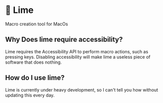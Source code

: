 # 🍋 Lime
Macro creation tool for MacOs

## Why Does lime require accessibility?
Lime requires the Accessibility API to perform macro actions, such as pressing keys. Disabling accessibility will make lime a useless piece of software that does nothing.

## How do I use lime?
Lime is currently under heavy development, so I can't tell you how without updating this every day.
